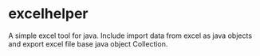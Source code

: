# excelhelper
A simple excel tool for java. Include import data from excel as java objects and export excel file base java object Collection. 
